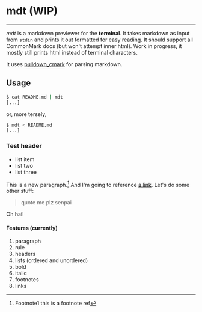 # mdt (WIP)

---

_mdt_ is a markdown previewer for the **terminal**. It takes markdown as input from `stdin` and prints it out formatted for easy reading. It should support all CommonMark docs (but won't attempt inner html). Work in progress, it mostly still prints html instead of terminal characters.

It uses [pulldown_cmark](http://www.github.com/google/pulldown-cmark) for parsing markdown.

## Usage

```sh
$ cat README.md | mdt
[...]
```

or, more tersely,

```sh
$ mdt < README.md
[...]
```

### Test header

* list item
* list two
* list three

This is a new paragraph.[^1] And I'm going to reference [a link][1]. Let's do some other stuff:

> quote me plz senpai

Oh hai!

#### Features (currently)

1. paragraph
1. rule
1. headers
1. lists (ordered and unordered)
1. bold
1. italic
1. footnotes
1. links

[^1]: Footnote1 this is a footnote ref

[1]: http://www.google.com
